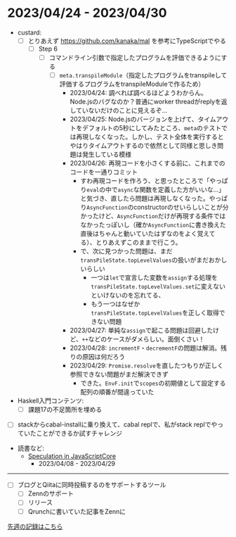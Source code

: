 # 2023/04/24 - 2023/04/30

- custard:
    - [ ] とりあえず <https://github.com/kanaka/mal> を参考にTypeScriptでやる
        - [ ] Step 6
            - [ ] コマンドライン引数で指定したプログラムを評価できるようにする
                - [ ] `meta.transpileModule`（指定したプログラムをtranspileして評価するプログラムをtranspileModuleで作るため）
                    - 2023/04/24: 調べれば調べるほどようわからん。Node.jsのバグなのか？普通にworker threadがreplyを返していないだけのことに見えるぞ...
                    - 2023/04/25: Node.jsのバージョンを上げて、タイムアウトをデフォルトの5秒にしてみたところ、`meta`のテストでは再現しなくなった。しかし、テスト全体を実行するとやはりタイムアウトするので依然として同様と思しき問題は発生している模様
                    - 2023/04/26: 再現コードを小さくする前に、これまでのコードを一通りコミット
                        - すわ再現コードを作ろう、と思ったところで「やっぱり`eval`の中で`async`な関数を定義した方がいいな...」と気づき、直したら問題は再現しなくなった。やっぱり`AsyncFunction`のconstructorのせいらしいことが分かったけど、`AsyncFunction`だけが再現する条件ではなかったっぽいし（確か`AsyncFunction`に書き換えた直後はちゃんと動いていたはずなのをよく覚えてる）、とりあえずこのままで行こう。
                        - で、次に見つかった問題は、まだ`transPileState.topLevelValues`の扱いがまだおかしいらしい
                            - 一つは`let`で宣言した変数を`assign`する処理を`transPileState.topLevelValues.set`に変えないといけないのを忘れてる、
                            - もう一つはなぜか`transPileState.topLevelValues`を正しく取得できない問題
                    - 2023/04/27: 単純な`assign`で起こる問題は回避したけど、`++`などのケースがダメらしい。面倒くさい！
                    - 2023/04/28: `incrementF`・`decrementF`の問題は解消。残りの原因は何だろう
                    - 2023/04/29: `Promise.resolve`を直したつもりが正しく参照できない問題がまだ解決できず
                        - できた。`EnvF.init`で`scopes`の初期値として設定する配列の順番が間違っていた
- Haskell入門コンテンツ:
    - [ ] 課題17の不足箇所を埋める
- [ ] stackからcabal-installに乗り換えて、cabal replで、私がstack replでやっていたことができるか試すチャレンジ
- 読書など:
    - [Speculation in JavaScriptCore](https://webkit.org/blog/10308/speculation-in-javascriptcore/)
        - 2023/04/08 - 2023/04/29

------

- [ ] ブログとQiitaに同時投稿するのをサポートするツール
    - [ ] Zennのサポート
    - [ ] リリース
    - [ ] Qrunchに書いていた記事をZennに

[先週の記録はこちら](https://github.com/igrep/daily-commits/blob/19cfdb11b986b37c28ad3b5e6c2d94b0a2ab8bae/yesterday.md)
